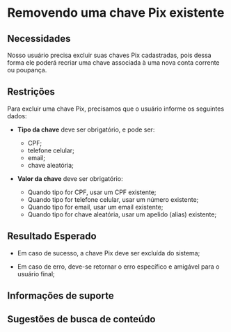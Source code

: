 # Removendo uma chave Pix existente

## Necessidades

Nosso usuário precisa excluir suas chaves Pix cadastradas, pois dessa forma ele poderá recriar uma chave associada à uma nova conta corrente ou poupança.
   
## Restrições

Para excluir uma chave Pix, precisamos que o usuário informe os seguintes dados:

- **Tipo da chave** deve ser obrigatório, e pode ser:
    - CPF;
    - telefone celular;
    - email;
    - chave aleatória;

- **Valor da chave** deve ser obrigatório:
    - Quando tipo for CPF, usar um CPF existente;
    - Quando tipo for telefone celular, usar um número existente;
    - Quando tipo for email, usar um email existente;
    - Quando tipo for chave aleatória, usar um apelido (alias) existente;


## Resultado Esperado

- Em caso de sucesso, a chave Pix deve ser excluída do sistema;

- Em caso de erro, deve-se retornar o erro específico e amigável para o usuário final;

## Informações de suporte

## Sugestões de busca de conteúdo